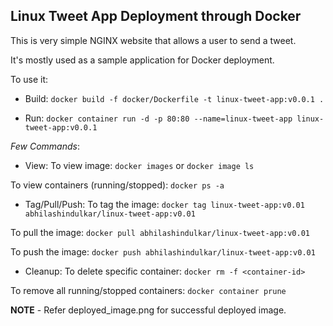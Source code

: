 ## Linux Tweet App Deployment through Docker

This is very simple NGINX website that allows a user to send a tweet. 

It's mostly used as a sample application for Docker deployment. 

To use it:

* Build:
`docker build -f docker/Dockerfile -t linux-tweet-app:v0.0.1 .`

* Run:
`docker container run -d -p 80:80 --name=linux-tweet-app linux-tweet-app:v0.0.1`

*Few Commands*:

* View:
To view image: `docker images` or `docker image ls`

To view containers (running/stopped): `docker ps -a`

* Tag/Pull/Push:
To tag the image: `docker tag linux-tweet-app:v0.01 abhilashindulkar/linux-tweet-app:v0.01`

To pull the image: `docker pull abhilashindulkar/linux-tweet-app:v0.01`

To push the image: `docker push abhilashindulkar/linux-tweet-app:v0.01`

* Cleanup:
To delete specific container: `docker rm -f <container-id>`

To remove all running/stopped containers: `docker container prune`

__NOTE__ - Refer deployed_image.png for successful deployed image.
